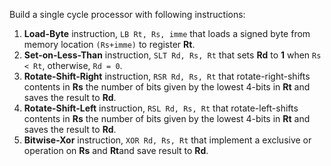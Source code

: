 Build a single cycle processor with following instructions:
1. **Load-Byte** instruction, ```LB Rt, Rs, imme``` that loads a signed byte from memory location ```(Rs+imme)``` to register **Rt**.
2. **Set-on-Less-Than** instruction, ```SLT Rd, Rs, Rt``` that sets **Rd** to **1** when ```Rs < Rt```, otherwise, ```Rd = 0```.
3. **Rotate-Shift-Right** instruction, ```RSR Rd, Rs, Rt``` that rotate-right-shifts contents in **Rs** the number of bits given by the lowest 4-bits in **Rt** and saves the result to **Rd**.
4. **Rotate-Shift-Left** instruction, ```RSL Rd, Rs, Rt``` that rotate-left-shifts contents in **Rs** the number of bits given by the lowest 4-bits in **Rt** and saves the result to **Rd**.
5. **Bitwise-Xor** instruction, ```XOR Rd, Rs, Rt``` that implement a exclusive or operation on **Rs** and **Rt**and save result to **Rd**.
